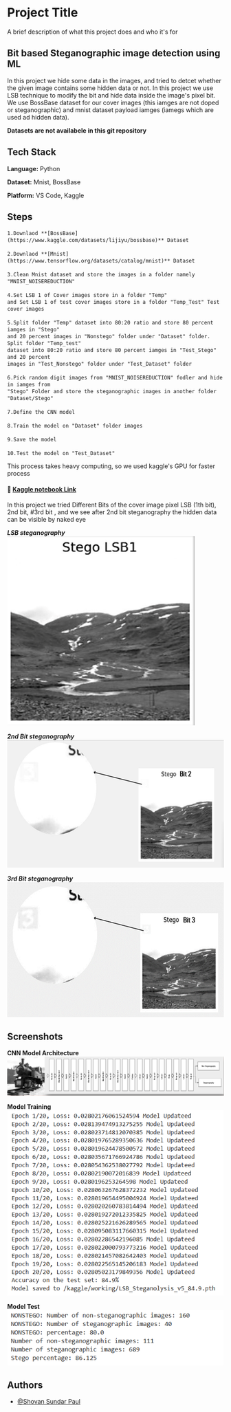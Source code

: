 
# Project Title

A brief description of what this project does and who it's for


## Bit based Steganographic image detection using ML

In this project we hide some data in the images, and tried to detcet whether the given image contains some hidden data or not. In this project we use LSB technique to modify the bit and hide data inside the image's pixel bit. We use BossBase dataset for our cover images (this iamges are not doped or steganographic) and mnist dataset  payload iamges (iamegs which are used ad hidden data). 

**Datasets are not availabele in this git repository**


## Tech Stack

**Language:** Python

**Dataset:** Mnist, BossBase

**Platform:** VS Code, Kaggle



## Steps
    1.Downlaod **[BossBase](https://www.kaggle.com/datasets/lijiyu/bossbase)** Dataset

    2.Downlaod **[Mnist](https://www.tensorflow.org/datasets/catalog/mnist)** Dataset

    3.Clean Mnist dataset and store the images in a folder namely "MNIST_NOISEREDUCTION"

    4.Set LSB 1 of Cover images store in a folder "Temp"
    and Set LSB 1 of test cover images store in a folder "Temp_Test" Test cover images 

    5.Split folder "Temp" dataset into 80:20 ratio and store 80 percent iamges in "Stego" 
    and 20 percent images in "Nonstego" folder under "Dataset" folder. Split folder "Temp_test" 
    dataset into 80:20 ratio and store 80 percent iamges in "Test_Stego" and 20 percent 
    images in "Test_Nonstego" folder under "Test_Dataset" folder 

    6.Pick random digit images from "MNIST_NOISEREDUCTION" fodler and hide in iamges from 
    "Stego" Folder and store the steganographic images in another folder "Dataset/Stego"

    7.Define the CNN model

    8.Train the model on "Dataset" folder images 

    9.Save the model

    10.Test the model on "Test_Dataset"


This process takes heavy computing, so we used kaggle's GPU for faster process
 
#### 🔗 [Kaggle notebook Link](https://www.kaggle.com/code/shovansundarpaul/lsb-steganolysis)



In this project we tried Different Bits of the cover image pixel LSB (1th bit), 2nd bit, #3rd bit , and we see after 2nd bit steganography the hidden data can be visible by naked eye 

***LSB steganography***
![Model](https://github.com/shovanpaul48/Bit_based_Steganographic_image_detection_using_ML-/blob/main/New%20folder/bit1.png?raw=true)


***2nd Bit steganography***
![Model](https://github.com/shovanpaul48/Bit_based_Steganographic_image_detection_using_ML-/blob/main/New%20folder/bit2.png?raw=true)


***3rd Bit steganography***
![Model](https://github.com/shovanpaul48/Bit_based_Steganographic_image_detection_using_ML-/blob/main/New%20folder/bit3.png?raw=true)

## Screenshots

**CNN Model Architecture**
![Model](https://github.com/shovanpaul48/Bit_based_Steganographic_image_detection_using_ML-/blob/main/New%20folder/Model_Architecture.png?raw=true)


**Model Training**
![Model](https://github.com/shovanpaul48/Bit_based_Steganographic_image_detection_using_ML-/blob/main/New%20folder/Model_training.png?raw=true)

**Model Test**
![Model](https://github.com/shovanpaul48/Bit_based_Steganographic_image_detection_using_ML-/blob/main/New%20folder/testing_result.png?raw=true)


## Authors

- [@Shovan Sundar Paul](https://github.com/shovanpaul48)



